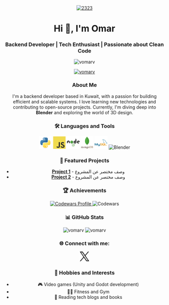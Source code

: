 <div align="center">
  <a href="https://ibb.co/JCmdB5Z">
    <img src="https://media.discordapp.net/attachments/844198879960629288/1277093021829169162/3624741a-b1cb-4b25-8bde-f88deef12c2c.webp?ex=67b5eb4f&is=67b499cf&hm=248264fadaeee99b8e931caf02ee748e35c29757a33897ad4a500a5baf14c2e5&=&format=webp&width=720&height=411" alt="2323" border="0" />
  </a>
  
  <h1>Hi 👋, I'm Omar</h1>
  <h3>Backend Developer | Tech Enthusiast | Passionate about Clean Code</h3>
  
  <p>
    <img src="https://komarev.com/ghpvc/?username=vomarv&label=Profile%20views&color=0e75b6&style=flat" alt="vomarv" />
  </p>
  
  <p>
    <a href="https://github.com/ryo-ma/github-profile-trophy">
      <img src="https://github-profile-trophy.vercel.app/?username=vomarv" alt="vomarv" />
    </a>
  </p>

  ### About Me
  I'm a backend developer based in Kuwait, with a passion for building efficient and scalable systems. I love learning new technologies and contributing to open-source projects. Currently, I'm diving deep into **Blender** and exploring the world of 3D design.
  
  ### 🛠️ Languages and Tools

  <p align="center">
    <img src="https://raw.githubusercontent.com/devicons/devicon/master/icons/python/python-original.svg" alt="Python" width="40" height="40"/>
    <img src="https://raw.githubusercontent.com/devicons/devicon/master/icons/javascript/javascript-original.svg" alt="JavaScript" width="40" height="40"/>
    <img src="https://raw.githubusercontent.com/devicons/devicon/master/icons/nodejs/nodejs-original-wordmark.svg" alt="Node.js" width="40" height="40"/>
    <img src="https://raw.githubusercontent.com/devicons/devicon/master/icons/mongodb/mongodb-original-wordmark.svg" alt="MongoDB" width="40" height="40"/>
    <img src="https://raw.githubusercontent.com/devicons/devicon/master/icons/mysql/mysql-original-wordmark.svg" alt="MySQL" width="40" height="40"/>
    <img src="https://download.blender.org/branding/community/blender_community_badge_white.svg" alt="Blender" width="40" height="40"/>
  </p>

  ### 🚀 Featured Projects
  - [**Project 1**](https://github.com/vomarv/project1) - وصف مختصر عن المشروع
  - [**Project 2**](https://github.com/vomarv/project2) - وصف مختصر عن المشروع

  ### 🏆 Achievements
  <p align="center">
    <a href="https://www.codewars.com/users/VomarV">
      <img src="https://www.codewars.com/users/VomarV/badges/small" alt="Codewars Profile" />
    </a>
    <img src="https://img.shields.io/badge/Codewars-B1361E?style=for-the-badge&logo=codewars&logoColor=grey" alt="Codewars" />
  </p>

  ### 📊 GitHub Stats
  
<img src="https://github-readme-stats.vercel.app/api?username=vomarv&show_icons=true&locale=en" alt="vomarv" />


<img src="https://github-readme-stats.vercel.app/api/top-langs?username=vomarv&show_icons=true&locale=en&layout=compact" alt="vomarv" />

  ### 🌐 Connect with me:
  <p align="center">
    <a href="https://twitter.com/vomarvv" target="_blank">
      <img src="https://raw.githubusercontent.com/devicons/devicon/master/icons/twitter/twitter-original.svg" alt="Twitter" width="30" height="30"/>
    </a>
  </p>

  ### 🎨 Hobbies and Interests
  - 🎮 Video games (Unity and Godot development)
  - 🏋️‍♂️ Fitness and Gym
  - 📖 Reading tech blogs and books
</div>

